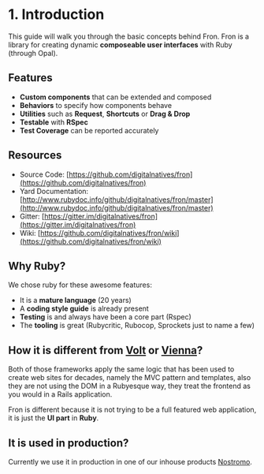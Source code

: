 # 1. Introduction
This guide will walk you through the basic concepts behind Fron. Fron is a library
for creating dynamic **composeable user interfaces** with Ruby (through Opal).

## Features
* **Custom components** that can be extended and composed
* **Behaviors** to specify how components behave
* **Utilities** such as **Request**, **Shortcuts** or **Drag & Drop**
* **Testable** with **RSpec**
* **Test Coverage** can be reported accurately

## Resources
* Source Code: [https://github.com/digitalnatives/fron](https://github.com/digitalnatives/fron)
* Yard Documentation: [http://www.rubydoc.info/github/digitalnatives/fron/master](http://www.rubydoc.info/github/digitalnatives/fron/master)
* Gitter: [https://gitter.im/digitalnatives/fron](https://gitter.im/digitalnatives/fron)
* Wiki: [https://github.com/digitalnatives/fron/wiki](https://github.com/digitalnatives/fron/wiki)

## Why Ruby?
We chose ruby for these awesome features:
* It is a **mature language** (20 years)
* A **coding style guide** is already present
* **Testing** is and always have been a core part (Rspec)
* The **tooling** is great (Rubycritic, Rubocop, Sprockets just to name a few)

## How it is different from [Volt](http://voltframework.com/) or [Vienna](https://github.com/opal/vienna)?
Both of those frameworks apply the same logic that has been used to create web sites for decades, namely the MVC pattern and templates, also they are not using the DOM
in a Rubyesque way, they treat the frontend as you would in a Rails application.

Fron is different because it is not trying to be a full featured web application, it is just the **UI part** in **Ruby**.

## It is used in production?
Currently we use it in production in one of our inhouse products [Nostromo](https://nostromo.io).
